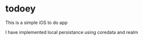 # todoey
This is a simple iOS to do app

I have implemented local persistance using coredata and realm

